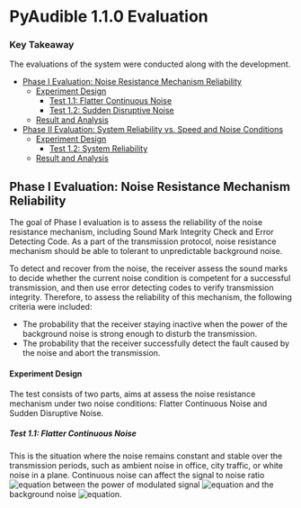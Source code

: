 # PyAudible 1.1.0 Evaluation

### Key Takeaway  

The evaluations of the system were conducted along with the development.

 * [Phase I Evaluation: Noise Resistance Mechanism Reliability](#phase-i-evaluation-noise-resistance-mechanism-reliability)
   * [Experiment Design](#experiment-design)
     * [Test 1.1: Flatter Continuous Noise](#test-11-flatter-continuous-noise)
     * [Test 1.2: Sudden Disruptive Noise](#)
   * [Result and Analysis](#)  
 * [Phase II Evaluation: System Reliability vs. Speed and Noise Conditions](#)
   * [Experiment Design](#)
     * [Test 1.2: System Reliability](#)
   * [Result and Analysis](#)  

## Phase I Evaluation: Noise Resistance Mechanism Reliability  
The goal of Phase I evaluation is to assess the reliability of the noise resistance mechanism, including Sound Mark Integrity Check and Error Detecting Code. As a part of the transmission protocol, noise resistance mechanism should be able to tolerant to unpredictable background noise.   

To detect and recover from the noise, the receiver assess the sound marks to decide whether the current noise condition is competent for a successful transmission, and then use error detecting codes to verify transmission integrity. Therefore, to assess the reliability of this mechanism, the following criteria were included:  
 * The probability that the receiver staying inactive when the power of the background noise is strong enough to disturb the transmission.  
 * The probability that the receiver successfully detect the fault caused by the noise and abort the transmission.  

#### Experiment Design

The test consists of two parts, aims at assess the noise resistance mechanism under two noise conditions: Flatter Continuous Noise and Sudden Disruptive Noise.  

##### Test 1.1: Flatter Continuous Noise
This is the situation where the noise remains constant and stable over the transmission periods, such as ambient noise in office, city traffic, or white noise in a plane. Continuous noise can affect the signal to noise ratio ![equation](https://latex.codecogs.com/svg.image?SNR) between the power of modulated signal ![equation](https://latex.codecogs.com/svg.image?P_{signal}) and the background noise ![equation](https://latex.codecogs.com/svg.image?P_{noise}).  
